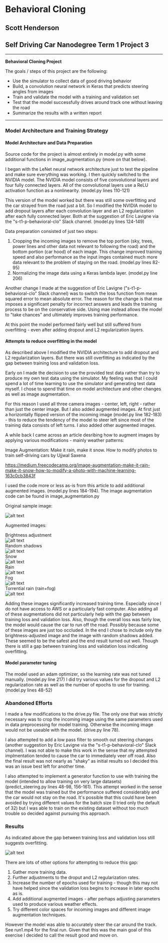 # **Behavioral Cloning** 

## Scott Henderson
## Self Driving Car Nanodegree Term 1 Project 3

---

**Behavioral Cloning Project**

The goals / steps of this project are the following:
* Use the simulator to collect data of good driving behavior
* Build, a convolution neural network in Keras that predicts steering angles from images
* Train and validate the model with a training and validation set
* Test that the model successfully drives around track one without leaving the road
* Summarize the results with a written report


[//]: # (Image References)

[image]: ./images/image.png "Sample Image"
[image_bright]: ./images/image_0_bright.png "Brightness-adjusted image"
[image_shadow]: ./images/image_1_shadow.png "Image with random shadows"
[image_snow]: ./images/image_2_snow.png "Image with snow"
[image_rain]: ./images/image_3_rain.png "Image with rain"
[image_fog]: ./images/image_4_fog.png "Image with fog"
[image_torrential_rain]: ./images/image_5_torrential_rain.png "Image with torrential rain"
[loss]: ./Loss.png "Loss vs Epochs"

---
### Model Architecture and Training Strategy

#### Model Architecture and Data Preparation

Source code for the project is almost entirely in model.py with some additional functions in image_augmentation.py (more on that below).

I began with the LeNet neural network architecture just to test the pipeline and make sure everything was working. I then quickly switched to the NVIDIA model. The NVIDIA model consists of five convolutional layers and four fully connected layers. All of the convolutional layers use a ReLU activation function as a nonlinearity. (model.py lines 110-121)

This version of the model worked but there was still some overfitting and the car strayed from the road just a bit. So I modified the NVIDIA model to add dropout layers after each convolution layer and an L2 regularization after each fully connected layer. Both at the suggestion of Eric Lavigne via the "s-t1-p-behavioral-clo" Slack channel. (model.py lines 124-149)

Data preparation consisted of just two steps:
1. Cropping the incoming images to remove the top portion (sky, trees, power lines and other data not relevant to following the road) and the bottom portion (car hood) of each image. This change improved training speed and also performance as the input imges contained much more data relevant to the problem of staying on the road. (model.py lines 82-95)
1. Normalizing the image data using a Keras lambda layer. (model.py line 206)

Another change I made at the suggestion of Eric Lavigne ("s-t1-p-behavioral-clo" Slack channel) was to switch the loss function from mean squared error to mean absolute error. The reason for the change is that mse imposes a significant penalty for incorrect answers and leads the training process to be on the conservative side. Using mae instead allows the model to "take chances" and ultimately improves training performance.

At this point the model performed fairly well but still suffered from overfitting - even after adding dropout and L2 regularization layers.


#### Attempts to reduce overfitting in the model

As described above I modified the NVIDIA architecture to add dropout and L2 regularization layers. But there was still overfitting as indicated by the gap between training loss and validation loss.

Early on I made the decision to use the provided test data rather than try to produce my own test data using the simulator. My feeling was that I could spend a lot of time learning to use the simulator and generating test data myself. I chose to spend that time on model architecture and other changes as well as image augmentation.

For this reason I used all three camera images - center, left, right - rather than just the center image. But I also added augmented images. At first just a horizontally flipped version of the incoming image (model.py line 182-183) - this to reduce the tendency of the model to steer left since most of the training data consists of left turns. I also added other augmented images.

A while back I came across an article desribing how to augment images by applying various modifications - mainly weather patterns:

Image Augmentation: Make it rain, make it snow. How to modify photos to train self-driving cars
by Ujjwal Saxena

https://medium.freecodecamp.org/image-augmentation-make-it-rain-make-it-snow-how-to-modify-a-photo-with-machine-learning-163c0cb3843f

I used the code more or less as-is from this article to add additional augmented images. (model.py lines 184-194). The image augmentation code can be found in image_augmentation.py

Original sample image:

![alt text][image]

Augmented images:

Brightness adjustment<br>
![alt text][image_bright]
<br>Random shadows<br>
![alt text][image_shadow]
<br>Snow<br>
![alt text][image_snow]
<br>Rain<br>
![alt text][image_rain]
<br>Fog<br>
![alt text][image_fog]
<br>Torrential rain (rain+fog)<br>
![alt text][image_torrential_rain]

Adding these images significantly increased training time. Especially since I do not have access to AWS or a particularly fast computer. Also adding all of these augmentations did not particularly help with the gap between training loss and validation loss. Also, though the overall loss was fairly low, the model would cause the car to run off the road. Possibly because some of these images are just too occluded.  In the end I chose to include only the brightness-adjusted image and the image with random shadows added. These seemed to be the safest and the end result turned out well. Though there is still a gap between training loss and validation loss indicating overfitting.


#### Model parameter tuning

The model used an adam optimizer, so the learning rate was not tuned manually. (model.py line 217)  I did try various values for the dropout and L2 regularization rate as well as the number of epochs to use for training. (model.py lines 48-52)


### Abandoned Efforts

I made a few modifications to the drive.py file. The only one that was strictly necessary was to crop the incoming image using the same parameters used in data preprocessing for model training. Otherwise the incoming image would not be useable with the model. (drive.py line 78).

I also attempted to add a low pass filter to smooth out steering changes (another suggestion by Eric Lavigne via the "s-t1-p-behavioral-clo" Slack channel). I was not able to make this work in the sense that my attempted implmentation tended to cause the car to immediately veer off road. Also the final result was not nearly as "shaky" as initial results so I decided this was an issue best left for another time.

I also attempted to implement a generator function to use with training the model (intended to allow training on very large datasets) (predict_steering.py lines 48-98, 156-161). This attempt worked in the sense that the model was trained but the performance suffered considerably and the car would not stay on the road. It's possible that this could have been avoided by trying different values for the batch size (I tried only the default of 32) but I was able to train on the existing dataset without too much trouble so decided against pursuing this approach.


### Results

As indicated above the gap between training loss and validation loss still suggests overfitting.

![alt text][Loss]

There are lots of other options for attempting to reduce this gap:
1. Gather more training data.
1. Further adjustments to the droput and L2 regularization rates.
1. Increase the number of epochs used for training - though this may not have helped since the validation loss begins to increase in later epochs as is.
1. Add additional augmented images - after perhaps adjusting parameters used to produce various weather effects.
1. Try different color spaces for incoming images and different image augmentation techniques.

However the model was able to accurately steer the car around the track. See run1.mp4 for the final run. Given that this was the main goal of this exercise I decided to call the result good and move on.
